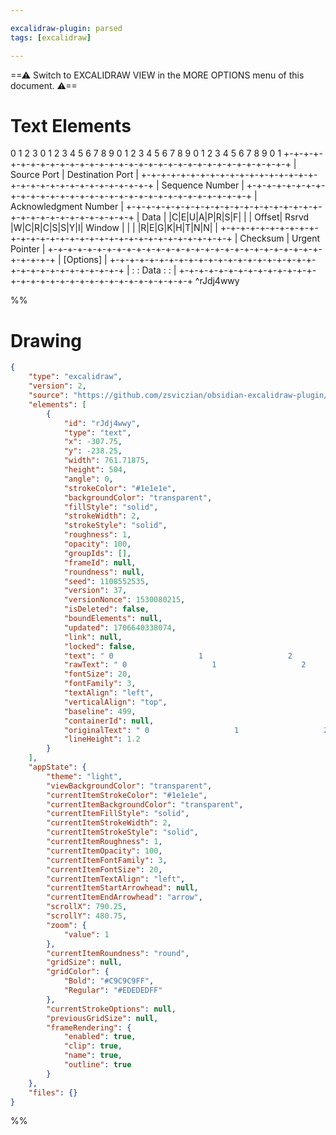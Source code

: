 ```yaml
---

excalidraw-plugin: parsed
tags: [excalidraw]

---
```

==⚠  Switch to EXCALIDRAW VIEW in the MORE OPTIONS menu of this document. ⚠==


# Text Elements
 0                   1                   2                   3
 0 1 2 3 4 5 6 7 8 9 0 1 2 3 4 5 6 7 8 9 0 1 2 3 4 5 6 7 8 9 0 1
+-+-+-+-+-+-+-+-+-+-+-+-+-+-+-+-+-+-+-+-+-+-+-+-+-+-+-+-+-+-+-+-+
|          Source Port          |       Destination Port        |
+-+-+-+-+-+-+-+-+-+-+-+-+-+-+-+-+-+-+-+-+-+-+-+-+-+-+-+-+-+-+-+-+
|                        Sequence Number                        |
+-+-+-+-+-+-+-+-+-+-+-+-+-+-+-+-+-+-+-+-+-+-+-+-+-+-+-+-+-+-+-+-+
|                    Acknowledgment Number                      |
+-+-+-+-+-+-+-+-+-+-+-+-+-+-+-+-+-+-+-+-+-+-+-+-+-+-+-+-+-+-+-+-+
|  Data |       |C|E|U|A|P|R|S|F|                               |
| Offset| Rsrvd |W|C|R|C|S|S|Y|I|            Window             |
|       |       |R|E|G|K|H|T|N|N|                               |
+-+-+-+-+-+-+-+-+-+-+-+-+-+-+-+-+-+-+-+-+-+-+-+-+-+-+-+-+-+-+-+-+
|           Checksum            |         Urgent Pointer        |
+-+-+-+-+-+-+-+-+-+-+-+-+-+-+-+-+-+-+-+-+-+-+-+-+-+-+-+-+-+-+-+-+
|                           [Options]                           |
+-+-+-+-+-+-+-+-+-+-+-+-+-+-+-+-+-+-+-+-+-+-+-+-+-+-+-+-+-+-+-+-+
|                                                               :
:                             Data                              :
:                                                               |
+-+-+-+-+-+-+-+-+-+-+-+-+-+-+-+-+-+-+-+-+-+-+-+-+-+-+-+-+-+-+-+-+ ^rJdj4wwy

%%
# Drawing
```json
{
	"type": "excalidraw",
	"version": 2,
	"source": "https://github.com/zsviczian/obsidian-excalidraw-plugin/releases/tag/2.0.2",
	"elements": [
		{
			"id": "rJdj4wwy",
			"type": "text",
			"x": -307.75,
			"y": -238.25,
			"width": 761.71875,
			"height": 504,
			"angle": 0,
			"strokeColor": "#1e1e1e",
			"backgroundColor": "transparent",
			"fillStyle": "solid",
			"strokeWidth": 2,
			"strokeStyle": "solid",
			"roughness": 1,
			"opacity": 100,
			"groupIds": [],
			"frameId": null,
			"roundness": null,
			"seed": 1108552535,
			"version": 37,
			"versionNonce": 1530080215,
			"isDeleted": false,
			"boundElements": null,
			"updated": 1706640338074,
			"link": null,
			"locked": false,
			"text": " 0                   1                   2                   3\n 0 1 2 3 4 5 6 7 8 9 0 1 2 3 4 5 6 7 8 9 0 1 2 3 4 5 6 7 8 9 0 1\n+-+-+-+-+-+-+-+-+-+-+-+-+-+-+-+-+-+-+-+-+-+-+-+-+-+-+-+-+-+-+-+-+\n|          Source Port          |       Destination Port        |\n+-+-+-+-+-+-+-+-+-+-+-+-+-+-+-+-+-+-+-+-+-+-+-+-+-+-+-+-+-+-+-+-+\n|                        Sequence Number                        |\n+-+-+-+-+-+-+-+-+-+-+-+-+-+-+-+-+-+-+-+-+-+-+-+-+-+-+-+-+-+-+-+-+\n|                    Acknowledgment Number                      |\n+-+-+-+-+-+-+-+-+-+-+-+-+-+-+-+-+-+-+-+-+-+-+-+-+-+-+-+-+-+-+-+-+\n|  Data |       |C|E|U|A|P|R|S|F|                               |\n| Offset| Rsrvd |W|C|R|C|S|S|Y|I|            Window             |\n|       |       |R|E|G|K|H|T|N|N|                               |\n+-+-+-+-+-+-+-+-+-+-+-+-+-+-+-+-+-+-+-+-+-+-+-+-+-+-+-+-+-+-+-+-+\n|           Checksum            |         Urgent Pointer        |\n+-+-+-+-+-+-+-+-+-+-+-+-+-+-+-+-+-+-+-+-+-+-+-+-+-+-+-+-+-+-+-+-+\n|                           [Options]                           |\n+-+-+-+-+-+-+-+-+-+-+-+-+-+-+-+-+-+-+-+-+-+-+-+-+-+-+-+-+-+-+-+-+\n|                                                               :\n:                             Data                              :\n:                                                               |\n+-+-+-+-+-+-+-+-+-+-+-+-+-+-+-+-+-+-+-+-+-+-+-+-+-+-+-+-+-+-+-+-+",
			"rawText": " 0                   1                   2                   3\n 0 1 2 3 4 5 6 7 8 9 0 1 2 3 4 5 6 7 8 9 0 1 2 3 4 5 6 7 8 9 0 1\n+-+-+-+-+-+-+-+-+-+-+-+-+-+-+-+-+-+-+-+-+-+-+-+-+-+-+-+-+-+-+-+-+\n|          Source Port          |       Destination Port        |\n+-+-+-+-+-+-+-+-+-+-+-+-+-+-+-+-+-+-+-+-+-+-+-+-+-+-+-+-+-+-+-+-+\n|                        Sequence Number                        |\n+-+-+-+-+-+-+-+-+-+-+-+-+-+-+-+-+-+-+-+-+-+-+-+-+-+-+-+-+-+-+-+-+\n|                    Acknowledgment Number                      |\n+-+-+-+-+-+-+-+-+-+-+-+-+-+-+-+-+-+-+-+-+-+-+-+-+-+-+-+-+-+-+-+-+\n|  Data |       |C|E|U|A|P|R|S|F|                               |\n| Offset| Rsrvd |W|C|R|C|S|S|Y|I|            Window             |\n|       |       |R|E|G|K|H|T|N|N|                               |\n+-+-+-+-+-+-+-+-+-+-+-+-+-+-+-+-+-+-+-+-+-+-+-+-+-+-+-+-+-+-+-+-+\n|           Checksum            |         Urgent Pointer        |\n+-+-+-+-+-+-+-+-+-+-+-+-+-+-+-+-+-+-+-+-+-+-+-+-+-+-+-+-+-+-+-+-+\n|                           [Options]                           |\n+-+-+-+-+-+-+-+-+-+-+-+-+-+-+-+-+-+-+-+-+-+-+-+-+-+-+-+-+-+-+-+-+\n|                                                               :\n:                             Data                              :\n:                                                               |\n+-+-+-+-+-+-+-+-+-+-+-+-+-+-+-+-+-+-+-+-+-+-+-+-+-+-+-+-+-+-+-+-+",
			"fontSize": 20,
			"fontFamily": 3,
			"textAlign": "left",
			"verticalAlign": "top",
			"baseline": 499,
			"containerId": null,
			"originalText": " 0                   1                   2                   3\n 0 1 2 3 4 5 6 7 8 9 0 1 2 3 4 5 6 7 8 9 0 1 2 3 4 5 6 7 8 9 0 1\n+-+-+-+-+-+-+-+-+-+-+-+-+-+-+-+-+-+-+-+-+-+-+-+-+-+-+-+-+-+-+-+-+\n|          Source Port          |       Destination Port        |\n+-+-+-+-+-+-+-+-+-+-+-+-+-+-+-+-+-+-+-+-+-+-+-+-+-+-+-+-+-+-+-+-+\n|                        Sequence Number                        |\n+-+-+-+-+-+-+-+-+-+-+-+-+-+-+-+-+-+-+-+-+-+-+-+-+-+-+-+-+-+-+-+-+\n|                    Acknowledgment Number                      |\n+-+-+-+-+-+-+-+-+-+-+-+-+-+-+-+-+-+-+-+-+-+-+-+-+-+-+-+-+-+-+-+-+\n|  Data |       |C|E|U|A|P|R|S|F|                               |\n| Offset| Rsrvd |W|C|R|C|S|S|Y|I|            Window             |\n|       |       |R|E|G|K|H|T|N|N|                               |\n+-+-+-+-+-+-+-+-+-+-+-+-+-+-+-+-+-+-+-+-+-+-+-+-+-+-+-+-+-+-+-+-+\n|           Checksum            |         Urgent Pointer        |\n+-+-+-+-+-+-+-+-+-+-+-+-+-+-+-+-+-+-+-+-+-+-+-+-+-+-+-+-+-+-+-+-+\n|                           [Options]                           |\n+-+-+-+-+-+-+-+-+-+-+-+-+-+-+-+-+-+-+-+-+-+-+-+-+-+-+-+-+-+-+-+-+\n|                                                               :\n:                             Data                              :\n:                                                               |\n+-+-+-+-+-+-+-+-+-+-+-+-+-+-+-+-+-+-+-+-+-+-+-+-+-+-+-+-+-+-+-+-+",
			"lineHeight": 1.2
		}
	],
	"appState": {
		"theme": "light",
		"viewBackgroundColor": "transparent",
		"currentItemStrokeColor": "#1e1e1e",
		"currentItemBackgroundColor": "transparent",
		"currentItemFillStyle": "solid",
		"currentItemStrokeWidth": 2,
		"currentItemStrokeStyle": "solid",
		"currentItemRoughness": 1,
		"currentItemOpacity": 100,
		"currentItemFontFamily": 3,
		"currentItemFontSize": 20,
		"currentItemTextAlign": "left",
		"currentItemStartArrowhead": null,
		"currentItemEndArrowhead": "arrow",
		"scrollX": 790.25,
		"scrollY": 480.75,
		"zoom": {
			"value": 1
		},
		"currentItemRoundness": "round",
		"gridSize": null,
		"gridColor": {
			"Bold": "#C9C9C9FF",
			"Regular": "#EDEDEDFF"
		},
		"currentStrokeOptions": null,
		"previousGridSize": null,
		"frameRendering": {
			"enabled": true,
			"clip": true,
			"name": true,
			"outline": true
		}
	},
	"files": {}
}
```
%%